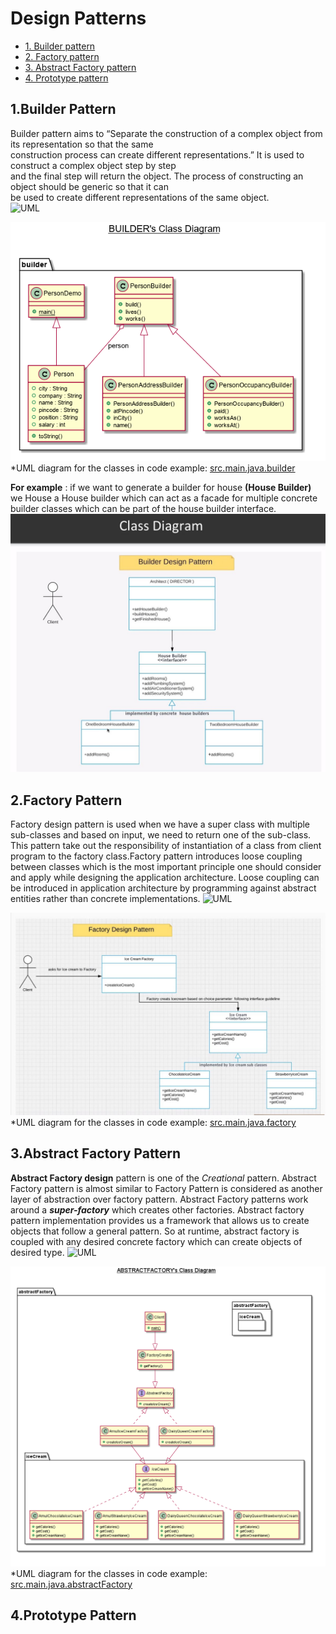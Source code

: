 # Design Patterns  

* [1. Builder pattern](#1Builder-Pattern)
* [2. Factory pattern](#2Factory-Pattern)
* [3. Abstract Factory pattern](#3Abstract-Factory-Pattern)
* [4. Prototype pattern](#4Prototype-Pattern)

## 1.Builder Pattern
Builder pattern aims to “Separate the construction of a complex object from its representation so that the same   
construction process can create different representations.” It is used to construct a complex object step by step   
and the final step will return the object. The process of constructing an object should be generic so that it can   
be used to create different representations of the same object.  
![UML](https://media.geeksforgeeks.org/wp-content/uploads/uml-of-builedr.jpg)
  
 
![Builder pattern class Diagram](https://github.com/ankitech/design-pattern/blob/master/src/main/java/builder/builder-class-diagram.png)  
*UML diagram for the classes in code example: [src.main.java.builder](https://github.com/ankitech/design-pattern/tree/master/src/main/java/builder)

**For example** : if we want to generate a builder for house **(House Builder)** we House a House builder which can act 
as a facade for multiple concrete builder classes which can be part of the house builder interface.  
![Builder example](https://github.com/ankitech/design-pattern/blob/master/src/main/java/builder/builder-example.jpg)

## 2.Factory Pattern
Factory design pattern is used when we have a super class with multiple sub-classes and based on input, we 
need to return one of the sub-class. This pattern take out the responsibility of instantiation of a class from 
client program to the factory class.Factory pattern introduces loose coupling between classes which is the most 
important principle one should consider and apply while designing the application architecture. Loose coupling can 
be introduced in application architecture by programming against abstract entities rather than concrete implementations.
![UML](https://www.tutorialspoint.com/design_pattern/images/factory_pattern_uml_diagram.jpg)

![Factory pattern class Diagram](https://github.com/ankitech/design-pattern/blob/master/src/main/java/factory/factory-class-diagram.jpg)  
*UML diagram for the classes in code example: [src.main.java.factory](https://github.com/ankitech/design-pattern/tree/master/src/main/java/factory)

## 3.Abstract Factory Pattern
**Abstract Factory design** pattern is one of the _Creational_ pattern. Abstract Factory pattern is almost similar to 
Factory Pattern is considered as another layer of abstraction over factory pattern. Abstract Factory patterns 
work around a **_super-factory_** which creates other factories. Abstract factory pattern implementation provides us a 
framework that allows us to create objects that follow a general pattern. So at runtime, abstract factory is 
coupled with any desired concrete factory which can create objects of desired type.
![UML](https://media.geeksforgeeks.org/wp-content/uploads/AbstractFactoryPattern-2.png)

![Abstract Factory pattern class Diagram](https://github.com/ankitech/design-pattern/blob/master/src/main/java/abstractFactory/abstract-factory-class-diagram.png)  
*UML diagram for the classes in code example: [src.main.java.abstractFactory](https://github.com/ankitech/design-pattern/tree/master/src/main/java/abstractFactory)

## 4.Prototype Pattern